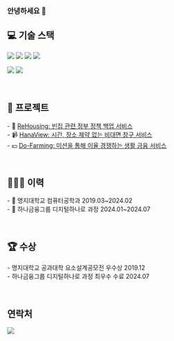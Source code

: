 ### 안녕하세요 👋

<h2>💻 기술 스택</h2>

<p>
  <img src="https://img.shields.io/badge/-React-50B4F5?style=flat-square&logo=React&logoColor=white"/>
  <img src="https://img.shields.io/badge/-React Native-50B4F5?style=flat-square&logo=React&logoColor=white"/>
  <img src="https://img.shields.io/badge/Spring Boot-6DB33F?style=flat-square&logo=SpringBoot&logoColor=white">
  <img src="https://img.shields.io/badge/MySQL-4479A1?style=flat-square&logo=MySQL&logoColor=white">
</p>
<p>
  <img src="https://img.shields.io/badge/정보처리기사-8CA1AF?style=flat-square&logo=googleDocs&logoColor=white"/>
  <img src="https://img.shields.io/badge/SQLD-8CA1AF?style=flat-square&logo=googleDocs&logoColor=white"/>
</p>

<br>
<h2>🏦 프로젝트</h2>
<p>
  - 🏡 <a href="https://github.com/Re-Housing">ReHousing: 빈집 관련 정부 정책 백업 서비스</a><br>
  - 📹 <a href="https://github.com/HanaView">HanaView: 시간, 장소 제약 없는 비대면 창구 서비스</a><br>
  - 💵 <a href="https://github.com/Do-Farming">Do-Farming: 미션을 통해 이율 경쟁하는 생활 금융 서비스</a><br>
</p>

<br>
<h2>🙇🏻‍♂️ 이력</h2>
<p>
  - 🏫 명지대학교 컴퓨터공학과 2019.03~2024.02<br>
  - 🏦 하나금융그룹 디지털하나로 과정 2024.01~2024.07
</p>


<br>
<h2>🏆 수상</h2>
<p>
  - 명지대학교 공과대학 요소설계공모전 우수상 2019.12<br>
  - 하나금융그룹 디지털하나로 과정 최우수 수료 2024.07
</p>

<br>
<h2>연락처</h2>
<p align="left">
  <!--<img src="https://hits.seeyoufarm.com/api/count/incr/badge.svg?url=https%3A%2F%2Fgithub.com%2Fksone02&count_bg=%2379C83D&title_bg=%23555555&icon=&icon_color=%23E7E7E7&title=hits&edge_flat=false" />  -->
  <a href="https://www.instagram.com/rabb2tate/"><img src="https://img.shields.io/badge/Instagram-E4405F?style=flat-square&logo=instagram&logoColor=white&link=https://www.instagram.com/ksone02"/></a>
</p>
